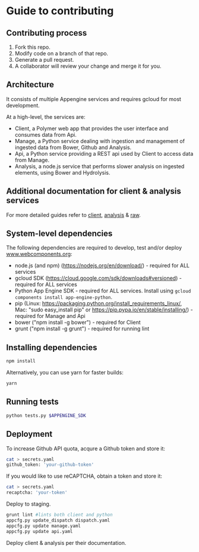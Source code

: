 # Guide to contributing

## Contributing process
 1. Fork this repo.
 1. Modify code on a branch of that repo.
 1. Generate a pull request.
 1. A collaborator will review your change and merge it for you.

## Architecture
It consists of multiple Appengine services and requires gcloud for most development.

At a high-level, the services are:
- Client, a Polymer web app that provides the user interface and consumes data from Api.
- Manage, a Python service dealing with ingestion and management of ingested data from Bower, Github and Analysis.
- Api, a Python service providing a REST api used by Client to access data from Manage.
- Analysis, a node.js service that performs slower analysis on ingested elements, using Bower and Hydrolysis.

## Additional documentation for client & analysis services
For more detailed guides refer to [client](client), [analysis](analysis) & [raw](raw).

## System-level dependencies
The following dependencies are required to develop, test and/or deploy www.webcomponents.org:
- node.js (and npm) (https://nodejs.org/en/download/) - required for ALL services
- gcloud SDK (https://cloud.google.com/sdk/downloads#versioned) - required for ALL services
- Python App Engine SDK - required for ALL services. Install using `gcloud components install app-engine-python`.
- pip (Linux: https://packaging.python.org/install_requirements_linux/, Mac: "sudo easy_install pip" or https://pip.pypa.io/en/stable/installing/) - required for Manage and Api
- bower ("npm install -g bower") - required for Client
- grunt ("npm install -g grunt") - required for running lint

## Installing dependencies
```bash
npm install
```
Alternatively, you can use yarn for faster builds:
```bash
yarn
```

## Running tests
```bash
python tests.py $APPENGINE_SDK
```

## Deployment
To increase Github API quota, acqure a Github token and store it:
```bash
cat > secrets.yaml
github_token: 'your-github-token'
```

If you would like to use reCAPTCHA, obtain a token and store it:
```bash
cat > secrets.yaml
recaptcha: 'your-token'
```

Deploy to staging.
```bash
grunt lint #lints both client and python
appcfg.py update_dispatch dispatch.yaml
appcfg.py update manage.yaml
appcfg.py update api.yaml
```

Deploy client & analysis per their documentation.
